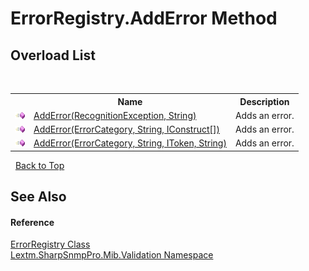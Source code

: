 # ErrorRegistry.AddError Method 
 


## Overload List
&nbsp;<table><tr><th></th><th>Name</th><th>Description</th></tr><tr><td>![Public method](media/pubmethod.gif "Public method")</td><td><a href="M_Lextm_SharpSnmpPro_Mib_Validation_ErrorRegistry_AddError">AddError(RecognitionException, String)</a></td><td>
Adds an error.</td></tr><tr><td>![Public method](media/pubmethod.gif "Public method")</td><td><a href="M_Lextm_SharpSnmpPro_Mib_Validation_ErrorRegistry_AddError_2">AddError(ErrorCategory, String, IConstruct[])</a></td><td>
Adds an error.</td></tr><tr><td>![Public method](media/pubmethod.gif "Public method")</td><td><a href="M_Lextm_SharpSnmpPro_Mib_Validation_ErrorRegistry_AddError_1">AddError(ErrorCategory, String, IToken, String)</a></td><td>
Adds an error.</td></tr></table>&nbsp;
<a href="#errorregistry.adderror-method">Back to Top</a>

## See Also


#### Reference
<a href="T_Lextm_SharpSnmpPro_Mib_Validation_ErrorRegistry">ErrorRegistry Class</a><br /><a href="N_Lextm_SharpSnmpPro_Mib_Validation">Lextm.SharpSnmpPro.Mib.Validation Namespace</a><br />